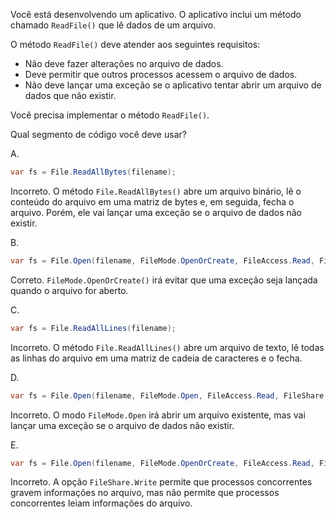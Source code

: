 ﻿Você está desenvolvendo um aplicativo. O aplicativo inclui um método chamado `ReadFile()` que
lê dados de um arquivo.

O método `ReadFile()` deve atender aos seguintes requisitos:

- Não deve fazer alterações no arquivo de dados.
- Deve permitir que outros processos acessem o arquivo de dados.
- Não deve lançar uma exceção se o aplicativo tentar abrir um arquivo de dados que não existir.

Você precisa implementar o método `ReadFile()`.

Qual segmento de código você deve usar?

A. 
```csharp
var fs = File.ReadAllBytes(filename);
```
Incorreto. O método `File.ReadAllBytes()` abre um arquivo binário, lê o conteúdo do arquivo em uma matriz de bytes e, em seguida, fecha o arquivo.
Porém, ele vai lançar uma exceção se o arquivo de dados não existir.

B. 
```csharp
var fs = File.Open(filename, FileMode.OpenOrCreate, FileAccess.Read, FileShare.ReadWrite);
```
Correto. `FileMode.OpenOrCreate()` irá evitar que uma exceção seja lançada quando o arquivo for aberto.

C. 
```csharp
var fs = File.ReadAllLines(filename);
```
Incorreto. O método `File.ReadAllLines()` abre um arquivo de texto, lê todas as linhas do arquivo em uma matriz de cadeia de caracteres e o fecha.

D. 
```csharp
var fs = File.Open(filename, FileMode.Open, FileAccess.Read, FileShare.ReadWrite);
```
Incorreto. O modo `FileMode.Open` irá abrir um arquivo existente, mas vai lançar uma exceção se o arquivo de dados não existir.

E. 
```csharp
var fs = File.Open(filename, FileMode.OpenOrCreate, FileAccess.Read, FileShare.Write);
```
Incorreto. A opção `FileShare.Write` permite que processos concorrentes gravem informações no arquivo, mas não permite
que processos concorrentes leiam informações do arquivo.




